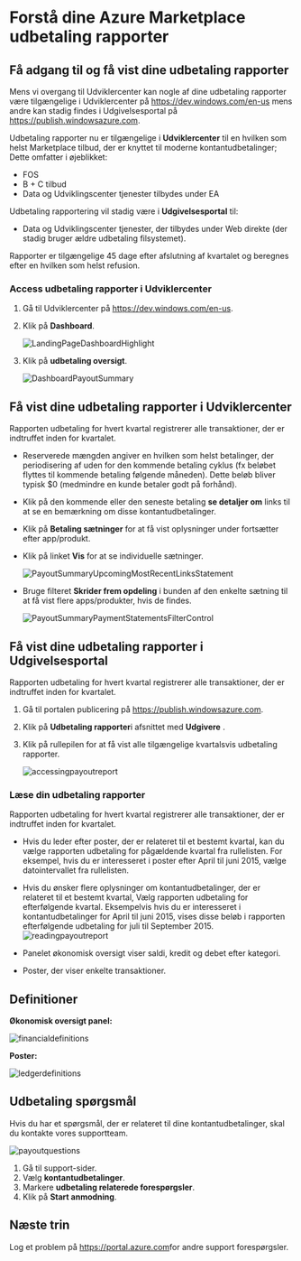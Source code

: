 <properties
   pageTitle="Forstå Azure Marketplace udbetaling rapporteringen | Microsoft Azure"
   description="Lær, hvordan du gennemgår og indtager Azure Marketplace udbetaling rapporten."
   services="marketplace-publishing"
   documentationCenter="na"
   authors="v-jeana"
   manager="lakoch"
   editor=""/>

<tags
   ms.service="marketplace"
   ms.devlang="na"
   ms.topic="article"
   ms.tgt_pltfrm="na"
   ms.workload="na"
   ms.date="09/19/2016"
   ms.author="v-jeana; hascipio; v-dabosl"/>

# <a name="understand-your-azure-marketplace-payout-reports"></a>Forstå dine Azure Marketplace udbetaling rapporter

## <a name="access-and-view-your-payout-reports"></a>Få adgang til og få vist dine udbetaling rapporter

Mens vi overgang til Udviklercenter kan nogle af dine udbetaling rapporter være tilgængelige i Udviklercenter på https://dev.windows.com/en-us mens andre kan stadig findes i Udgivelsesportal på https://publish.windowsazure.com.

Udbetaling rapporter nu er tilgængelige i **Udviklercenter** til en hvilken som helst Marketplace tilbud, der er knyttet til moderne kontantudbetalinger; Dette omfatter i øjeblikket:
- FOS
- B + C tilbud
- Data og Udviklingscenter tjenester tilbydes under EA

Udbetaling rapportering vil stadig være i **Udgivelsesportal** til:
- Data og Udviklingscenter tjenester, der tilbydes under Web direkte (der stadig bruger ældre udbetaling filsystemet).

Rapporter er tilgængelige 45 dage efter afslutning af kvartalet og beregnes efter en hvilken som helst refusion.

### <a name="access-payout-reports-in-dev-center"></a>Access udbetaling rapporter i Udviklercenter

1. Gå til Udviklercenter på https://dev.windows.com/en-us.
2. Klik på **Dashboard**.

    ![LandingPageDashboardHighlight][1]

3. Klik på **udbetaling oversigt**.

    ![DashboardPayoutSummary][2]


## <a name="view-your-payout-reports-in-dev-center"></a>Få vist dine udbetaling rapporter i Udviklercenter

Rapporten udbetaling for hvert kvartal registrerer alle transaktioner, der er indtruffet inden for kvartalet.

- Reserverede mængden angiver en hvilken som helst betalinger, der periodisering af uden for den kommende betaling cyklus (fx beløbet flyttes til kommende betaling følgende måneden).  Dette beløb bliver typisk $0 (medmindre en kunde betaler godt på forhånd).
- Klik på den kommende eller den seneste betaling **se detaljer om** links til at se en bemærkning om disse kontantudbetalinger.
- Klik på **Betaling sætninger** for at få vist oplysninger under fortsætter efter app/produkt.
- Klik på linket **Vis** for at se individuelle sætninger.

    ![PayoutSummaryUpcomingMostRecentLinksStatement][3]

- Bruge filteret **Skrider frem opdeling** i bunden af den enkelte sætning til at få vist flere apps/produkter, hvis de findes.

    ![PayoutSummaryPaymentStatementsFilterControl][4]



## <a name="view-your-payout-reports-in-publishing-portal"></a>Få vist dine udbetaling rapporter i Udgivelsesportal
Rapporten udbetaling for hvert kvartal registrerer alle transaktioner, der er indtruffet inden for kvartalet.

1. Gå til portalen publicering på https://publish.windowsazure.com.
2. Klik på **Udbetaling rapporter**i afsnittet med **Udgivere** .
3. Klik på rullepilen for at få vist alle tilgængelige kvartalsvis udbetaling rapporter.

    ![accessingpayoutreport][5]


### <a name="read-your-payout-reports"></a>Læse din udbetaling rapporter

Rapporten udbetaling for hvert kvartal registrerer alle transaktioner, der er indtruffet inden for kvartalet.

- Hvis du leder efter poster, der er relateret til et bestemt kvartal, kan du vælge rapporten udbetaling for pågældende kvartal fra rullelisten. For eksempel, hvis du er interesseret i poster efter April til juni 2015, vælge datointervallet fra rullelisten.
- Hvis du ønsker flere oplysninger om kontantudbetalinger, der er relateret til et bestemt kvartal, Vælg rapporten udbetaling for efterfølgende kvartal. Eksempelvis hvis du er interesseret i kontantudbetalinger for April til juni 2015, vises disse beløb i rapporten efterfølgende udbetaling for juli til September 2015.
![readingpayoutreport][6]

- Panelet økonomisk oversigt viser saldi, kredit og debet efter kategori.
- Poster, der viser enkelte transaktioner.

## <a name="definitions"></a>Definitioner

**Økonomisk oversigt panel:**

![financialdefinitions][7]

**Poster:**

![ledgerdefinitions][8]

## <a name="payout-questions"></a>Udbetaling spørgsmål

Hvis du har et spørgsmål, der er relateret til dine kontantudbetalinger, skal du kontakte vores supportteam.

![payoutquestions][9]

1. Gå til support-sider.
2. Vælg **kontantudbetalinger**.
3. Markere **udbetaling relaterede forespørgsler**.
4. Klik på **Start anmodning**.

## <a name="next-steps"></a>Næste trin

Log et problem på <https://portal.azure.com>for andre support forespørgsler.

[1]: ./media/marketplace-publishing-report-payout/LandingPage-DashboardHighlight.png
[2]: ./media/marketplace-publishing-report-payout/Dashboard-PayoutSummary.png
[3]: ./media/marketplace-publishing-report-payout/PayoutSummary-UpcomingOrMostRecentPaymentLinksSingleStatementLink.png
[4]: ./media/marketplace-publishing-report-payout/PayoutSummary-PaymentStatements-SingleStatement-FilterControl.png
[5]: ./media/marketplace-publishing-report-payout/accessingpayoutreport.png
[6]: ./media/marketplace-publishing-report-payout/readingpayoutreport.png
[7]: ./media/marketplace-publishing-report-payout/financialdefinitions.png
[8]: ./media/marketplace-publishing-report-payout/ledgerdefinitions.png
[9]: ./media/marketplace-publishing-report-payout/payoutquestions.png
